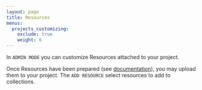 ```yaml
---
layout: page
title: Resources
menus:
  projects_customizing:
    exclude: true
    weight: 6
---
```


In `ADMIN MODE` you can customize Resources attached to your project.

Once Resources have been prepared (see [documentation](/docs/projects/preparing.html)), you may upload them to your project. The `ADD RESOURCE` select resources to add to collections.
